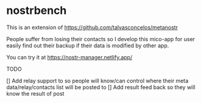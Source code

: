 # nostrbench

This is an extension of https://github.com/talvasconcelos/metanostr

People suffer from losing their contacts so I develop this mico-app for user easily find out their backup if their data is modified by other app.

You can try it at https://nostr-manager.netlify.app/

TODO

[] Add relay support to so people will know/can control where their meta data/relay/contacts list will be posted to
[] Add result feed back so they will know the result of post
